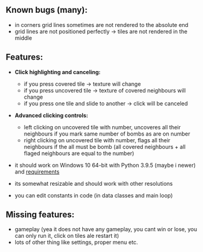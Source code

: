 ## Known bugs (many):
- in corners grid lines sometimes are not rendered to the absolute end
- grid lines are not positioned perfectly -> tiles are not rendered in
the middle

## Features:
- **Click highlighting and canceling:**
    - if you press covered tile -> texture will change
    - if you press uncovered tile -> texture of covered neighbours will change
    - if you press one tile and slide to another -> click will be canceled

- **Advanced clicking controls:**
    - left clicking on uncovered tile with number, uncoveres all their neighbours if you mark same number of bombs as are on number
    - right clicking on uncovered tile with number, flags all their neighbours if the all must be bomb (all covered neighbours + all flaged neighbours are equal to the number)

- it should work on Windows 10 64-bit with Python 3.9.5 (maybe i newer) and [requirements](https://github.com/RealTigerCZ/minesweeper/blob/master/requirements.txt)
- its somewhat resizable and should work with other resolutions
- you can edit constants in code (in data classes and main loop)


## Missing features:
- gameplay (yea it does not have any gameplay, you cant win or lose, you can only run it, click on tiles ale restart it)
- lots of other thing like settings, proper menu etc.